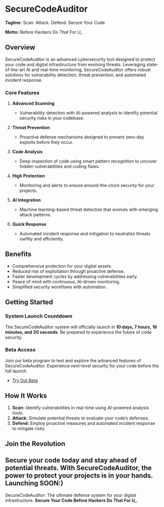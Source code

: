 # SecureCodeAuditor

**Tagline:** Scan. Attack. Defend. Secure Your Code

**Motto:** Before Hackers Do That For U_

## Overview
SecureCodeAuditor is an advanced cybersecurity tool designed to protect your code and digital infrastructure from evolving threats. Leveraging state-of-the-art AI and real-time monitoring, SecureCodeAuditor offers robust solutions for vulnerability detection, threat prevention, and automated incident response.

### **Core Features**

1. **Advanced Scanning**
   - Vulnerability detection with AI-powered analysis to identify potential security risks in your codebase.

2. **Threat Prevention**
   - Proactive defense mechanisms designed to prevent zero-day exploits before they occur.

3. **Code Analysis**
   - Deep inspection of code using smart pattern recognition to uncover hidden vulnerabilities and coding flaws.

4. **High Protection**
   - Monitoring and alerts to ensure around-the-clock security for your projects.

5. **AI Integration**
   - Machine learning-based threat detection that evolves with emerging attack patterns.

6. **Quick Response**
   - Automated incident response and mitigation to neutralize threats swiftly and efficiently.

## **Benefits**

- Comprehensive protection for your digital assets.
- Reduced risk of exploitation through proactive defense.
- Faster development cycles by addressing vulnerabilities early.
- Peace of mind with continuous, AI-driven monitoring.
- Simplified security workflows with automation.

## **Getting Started**

### **System Launch Countdown**
The SecureCodeAuditor system will officially launch in **10 days, 7 hours, 16 minutes, and 20 seconds**. Be prepared to experience the future of code security.

### **Beta Access**
Join our beta program to test and explore the advanced features of SecureCodeAuditor. Experience next-level security for your code before the full launch.

- [Try Out Beta](#)

## **How It Works**

1. **Scan:** Identify vulnerabilities in real-time using AI-powered analysis tools.
2. **Attack:** Simulate potential threats to evaluate your code’s defenses.
3. **Defend:** Employ proactive measures and automated incident response to mitigate risks.

## **Join the Revolution**
Secure your code today and stay ahead of potential threats. With SecureCodeAuditor, the power to protect your projects is in your hands.
Launching SOON:)
---
SecureCodeAuditor: The ultimate defense system for your digital infrastructure. **Secure Your Code Before Hackers Do That For U_**.


